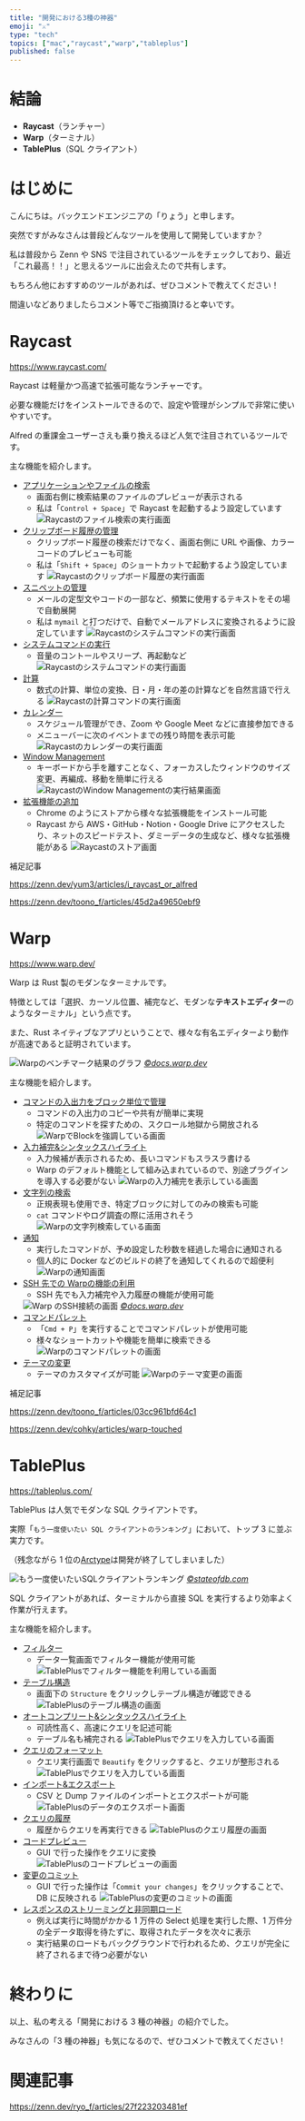 ```yaml
---
title: "開発における3種の神器"
emoji: "⚔️"
type: "tech"
topics: ["mac","raycast","warp","tableplus"]
published: false
---
```


# 結論

- **Raycast**（ランチャー）
- **Warp**（ターミナル）
- **TablePlus**（SQL クライアント）

# はじめに

こんにちは。バックエンドエンジニアの「りょう」と申します。

突然ですがみなさんは普段どんなツールを使用して開発していますか？

私は普段から Zenn や SNS で注目されているツールをチェックしており、最近「これ最高！！」と思えるツールに出会えたので共有します。

もちろん他におすすめのツールがあれば、ぜひコメントで教えてください！

間違いなどありましたらコメント等でご指摘頂けると幸いです。

# Raycast

https://www.raycast.com/

Raycast は軽量かつ高速で拡張可能なランチャーです。

必要な機能だけをインストールできるので、設定や管理がシンプルで非常に使いやすいです。

Alfred の重課金ユーザーさえも乗り換えるほど人気で注目されているツールです。

主な機能を紹介します。

- [アプリケーションやファイルの検索](https://www.raycast.com/extensions/file-search)
  - 画面右側に検索結果のファイルのプレビューが表示される
  - 私は「`Control + Space`」で Raycast を起動するよう設定しています
  ![Raycastのファイル検索の実行画面](/images/raycast_file_search.png)
- [クリップボード履歴の管理](https://www.raycast.com/extensions/clipboard-history)
  - クリップボード履歴の検索だけでなく、画面右側に URL や画像、カラーコードのプレビューも可能
  - 私は「`Shift + Space`」のショートカットで起動するよう設定しています
  ![Raycastのクリップボード履歴の実行画面](/images/raycast_clip_board_cmd.png)
- [スニペットの管理](https://www.raycast.com/extensions/snippets)
  - メールの定型文やコードの一部など、頻繁に使用するテキストをその場で自動展開
  - 私は `mymail` と打つだけで、自動でメールアドレスに変換されるように設定しています
  ![Raycastのシステムコマンドの実行画面](/images/raycast_snippets_cmd.png)
- [システムコマンドの実行](https://www.raycast.com/extensions/system)
  - 音量のコントールやスリープ、再起動など
  ![Raycastのシステムコマンドの実行画面](/images/raycast_system_cmd.png)
- [計算](https://www.raycast.com/extensions/calculator)
  - 数式の計算、単位の変換、日・月・年の差の計算などを自然言語で行える
  ![Raycastの計算コマンドの実行画面](/images/raycast_calc_cmd.png)
- [カレンダー](https://www.raycast.com/extensions/calendar)
  - スケジュール管理ができ、Zoom や Google Meet などに直接参加できる
  - メニューバーに次のイベントまでの残り時間を表示可能
  ![Raycastのカレンダーの実行画面](/images/raycast_calender.png)
- [Window Management](https://www.raycast.com/extensions/window-management)
  - キーボードから手を離すことなく、フォーカスしたウィンドウのサイズ変更、再編成、移動を簡単に行える
  ![RaycastのWindow Managementの実行結果画面](/images/raycast_window_management.png)
- [拡張機能の追加](https://www.raycast.com/store)
  - Chrome のようにストアから様々な拡張機能をインストール可能
  - Raycast から AWS・GitHub・Notion・Google Drive にアクセスしたり、ネットのスピードテスト、ダミーデータの生成など、様々な拡張機能がある
  ![Raycastのストア画面](/images/raycast_store.png)

補足記事

https://zenn.dev/yum3/articles/i_raycast_or_alfred

https://zenn.dev/toono_f/articles/45d2a49650ebf9

# Warp

https://www.warp.dev/

Warp は Rust 製のモダンなターミナルです。

特徴としては「選択、カーソル位置、補完など、モダンな**テキストエディター**のようなターミナル」という点です。

また、Rust ネイティブなアプリということで、様々な有名エディターより動作が高速であると証明されています。
<!-- textlint-disable rousseau -->
![Warpのベンチマーク結果のグラフ](/images/warp_benchmark.png)
*[&copy;docs.warp.dev](https://docs.warp.dev/how-does-warp-compare/performance)*
<!-- textlint-disable rousseau -->
主な機能を紹介します。

- [コマンドの入出力をブロック単位で管理](https://docs.warp.dev/features/blocks)
  - コマンドの入出力のコピーや共有が簡単に実現
  - 特定のコマンドを探すための、スクロール地獄から開放される
  ![WarpでBlockを強調している画面](/images/warp_block.png)
- [入力補完&シンタックスハイライト](https://docs.warp.dev/features/completions)
  - 入力候補が表示されるため、長いコマンドもスラスラ書ける
  - Warp のデフォルト機能として組み込まれているので、別途プラグインを導入する必要がない
  ![Warpの入力補完を表示している画面](/images/warp_suggestion.png)
- [文字列の検索](https://docs.warp.dev/features/find)
  - 正規表現も使用でき、特定ブロックに対してのみの検索も可能
  - `cat` コマンドやログ調査の際に活用されそう
  ![Warpの文字列検索している画面](/images/warp_find.png)
- [通知](https://docs.warp.dev/features/notifications)
  - 実行したコマンドが、予め設定した秒数を経過した場合に通知される
  - 個人的に Docker などのビルドの終了を通知してくれるので超便利
  ![Warpの通知画面](/images/warp_notification.png)
- [SSH 先での Warpの機能の利用](https://docs.warp.dev/features/ssh)
  - SSH 先でも入力補完や入力履歴の機能が使用可能
  <!-- textlint-disable rousseau -->
  ![Warp のSSH接続の画面](/images/warp_ssh.png)
  *[&copy;docs.warp.dev](https://docs.warp.dev/features/ssh)*
  <!-- textlint-enable rousseau -->
- [コマンドパレット](https://docs.warp.dev/features/command-palette)
  - 「`Cmd + P`」を実行することでコマンドパレットが使用可能
  - 様々なショートカットや機能を簡単に検索できる
  ![Warpのコマンドパレットの画面](/images/warp_command_palette.png)
- [テーマの変更](https://docs.warp.dev/features/themes)
  - テーマのカスタマイズが可能
  ![Warpのテーマ変更の画面](/images/warp_change_theme.png)

補足記事

https://zenn.dev/toono_f/articles/03cc961bfd64c1

https://zenn.dev/cohky/articles/warp-touched

# TablePlus

https://tableplus.com/

TablePlus は人気でモダンな SQL クライアントです。

実際「`もう一度使いたい SQL クライアントのランキング`」において、トップ 3 に並ぶ実力です。

（残念ながら 1 位の[Arctype](https://arctype.com/)は開発が終了してしまいました）
<!-- textlint-disable rousseau -->
![もう一度使いたいSQLクライアントランキング](/images/tableplus_ranking.png)
*[&copy;stateofdb.com](https://stateofdb.com/sql-db-clients)*
<!-- textlint-disable rousseau -->
SQL クライアントがあれば、ターミナルから直接 SQL を実行するより効率よく作業が行えます。

主な機能を紹介します。

- [フィルター](https://docs.tableplus.com/gui-tools/filter)
  - データ一覧画面でフィルター機能が使用可能
  ![TablePlusでフィルター機能を利用している画面](/images/tableplus_filter.png)
- [テーブル構造](https://docs.tableplus.com/gui-tools/working-with-table/table#view-table-structure)
  - 画面下の `Structure` をクリックしテーブル構造が確認できる
  ![TablePlusのテーブル構造の画面](/images/tableplus_table_structure.png)
- [オートコンプリート&シンタックスハイライト](https://docs.tableplus.com/query-editor/autocomplete)
  - 可読性高く、高速にクエリを記述可能
  - テーブル名も補完される
  ![TablePlusでクエリを入力している画面](/images/tableplus_suggestion.png)
- [クエリのフォーマット](https://docs.tableplus.com/query-editor/query-reformat)
  - クエリ実行画面で `Beautify` をクリックすると、クエリが整形される
  ![TablePlusでクエリを入力している画面](/images/tableplus_format.png)
- [インポート&エクスポート](https://docs.tableplus.com/gui-tools/import-and-export)
  - CSV と Dump ファイルのインポートとエクスポートが可能
  ![TablePlusのデータのエクスポート画面](/images/tableplus_export.png)
- [クエリの履歴](https://docs.tableplus.com/query-editor/query-history)
  - 履歴からクエリを再実行できる
  ![TablePlusのクエリ履歴の画面](/images/tableplus_query_history.png)
- [コードプレビュー](https://docs.tableplus.com/gui-tools/code-review-and-safemode/code-preview)
  - GUI で行った操作をクエリに変換
  ![TablePlusのコードプレビューの画面](/images/tableplus_code_preview.png)
- [変更のコミット](https://docs.tableplus.com/gui-tools/code-review-and-safemode/commit-changes)
  - GUI で行った操作は「`Commit your changes`」をクリックすることで、DB に反映される
  ![TablePlusの変更のコミットの画面](/images/tableplus_commit_changes.png)
- [レスポンスのストリーミングと非同期ロード](https://docs.tableplus.com/query-editor/streaming-results-and-async-loading)
  - 例えば実行に時間がかかる 1 万件の Select 処理を実行した際、1 万件分の全データ取得を待たずに、取得されたデータを次々に表示
  - 実行結果のロードもバックグラウンドで行われるため、クエリが完全に終了されるまで待つ必要がない

# 終わりに

以上、私の考える「開発における 3 種の神器」の紹介でした。

みなさんの「3 種の神器」も気になるので、ぜひコメントで教えてください！

# 関連記事

https://zenn.dev/ryo_f/articles/27f223203481ef
